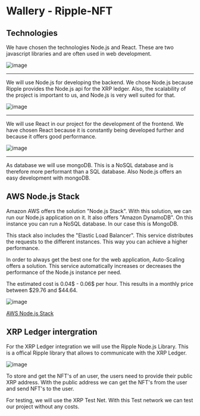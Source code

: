 # Wallery - Ripple-NFT

## Technologies

We have chosen the technologies Node.js and React. These are two javascript libraries and are often used in web development.

![image](https://user-images.githubusercontent.com/52482896/121243883-86fc4600-c89e-11eb-9817-088d23d27688.png)

---

We will use Node.js for developing the backend. We chose Node.js because Ripple provides the Node.js api for the XRP ledger.
Also, the scalability of the project is important to us, and Node.js is very well suited for that.

![image](https://user-images.githubusercontent.com/52482896/121243923-924f7180-c89e-11eb-8a97-d27c1a927b90.png)

---

We will use React in our project for the development of the frontend. We have chosen React because it is constantly being developed further and because it offers good performance.

![image](https://user-images.githubusercontent.com/52482896/121244011-ad21e600-c89e-11eb-94bc-fbbc1826852c.png)

---

As database we will use mongoDB. This is a NoSQL database and is therefore more performant than a SQL database. Also Node.js offers an easy development with mongoDB.



## AWS Node.js Stack

Amazon AWS offers the solution &quot;Node.js Stack&quot;. With this solution, we can run our Node.js application on it. It also offers &quot;Amazon DynamoDB&quot;. On this instance you can run a NoSQL database. In our case this is MongoDB.

This stack also includes the &quot;Elastic Load Balancer&quot;. This service distributes the requests to the different instances. This way you can achieve a higher performance.

In order to always get the best one for the web application, Auto-Scaling offers a solution. This service automatically increases or decreases the performance of the Node.js instance per need.

The estimated cost is 0.04$ - 0.06$ per hour. This results in a monthly price between $29.76 and $44.64.

![image](https://user-images.githubusercontent.com/52482896/121244155-d773a380-c89e-11eb-8f24-8a5c3190de16.png)

[AWS Node.js Stack](https://aws.amazon.com/de/getting-started/hands-on/deploy-nodejs-web-app/)


## XRP Ledger intergration

For the XRP Ledger integration we will use the Ripple Node.js Library. This is a offical Ripple library that allows to communicate with the XRP Ledger.

![image](https://user-images.githubusercontent.com/52482896/121244219-e4909280-c89e-11eb-9970-6287d784e509.png)


To store and get the NFT&#39;s of an user, the users need to provide their public XRP address. With the public address we can get the NFT&#39;s from the user and send NFT&#39;s to the user.

For testing, we will use the XRP Test Net. With this Test network we can test our project without any costs.
